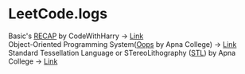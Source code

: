 # LeetCode.logs

Basic's [RECAP](https://github.com/Abhaykushwah/LeetCode.logs/tree/main/Recap) by CodeWithHarry -> [Link](https://www.youtube.com/watch?v=yGB9jhsEsr8)  
Object-Oriented Programming System([Oops](https://github.com/Abhaykushwah/LeetCode.logs/tree/main/Recap/oops) by Apna College) -> [Link](https://youtu.be/mlIUKyZIUUU)  
Standard Tessellation Language or STereoLithography ([STL](https://github.com/Abhaykushwah/LeetCode.logs/tree/main/STL)) by Apna College -> [Link](https://youtu.be/okhdtEk1iKk?)  
